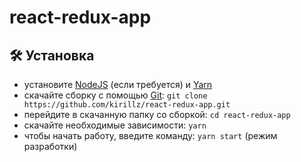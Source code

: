 # react-redux-app

## :hammer_and_wrench: Установка


- установите [NodeJS](https://nodejs.org/en/) (если требуется) и [Yarn](https://yarnpkg.com/en/docs/install)
- скачайте сборку с помощью [Git](https://git-scm.com/downloads): `git clone https://github.com/kirillz/react-redux-app.git`
- перейдите в скачанную папку со сборкой: `cd react-redux-app`
- скачайте необходимые зависимости: `yarn`
- чтобы начать работу, введите команду: `yarn start` (режим разработки)
